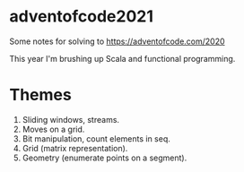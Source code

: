 # adventofcode2021

Some notes for solving to https://adventofcode.com/2020

This year I'm brushing up Scala and functional programming.

# Themes

1. Sliding windows, streams.
2. Moves on a grid.
3. Bit manipulation, count elements in seq.
4. Grid (matrix representation).
5. Geometry (enumerate points on a segment). 

